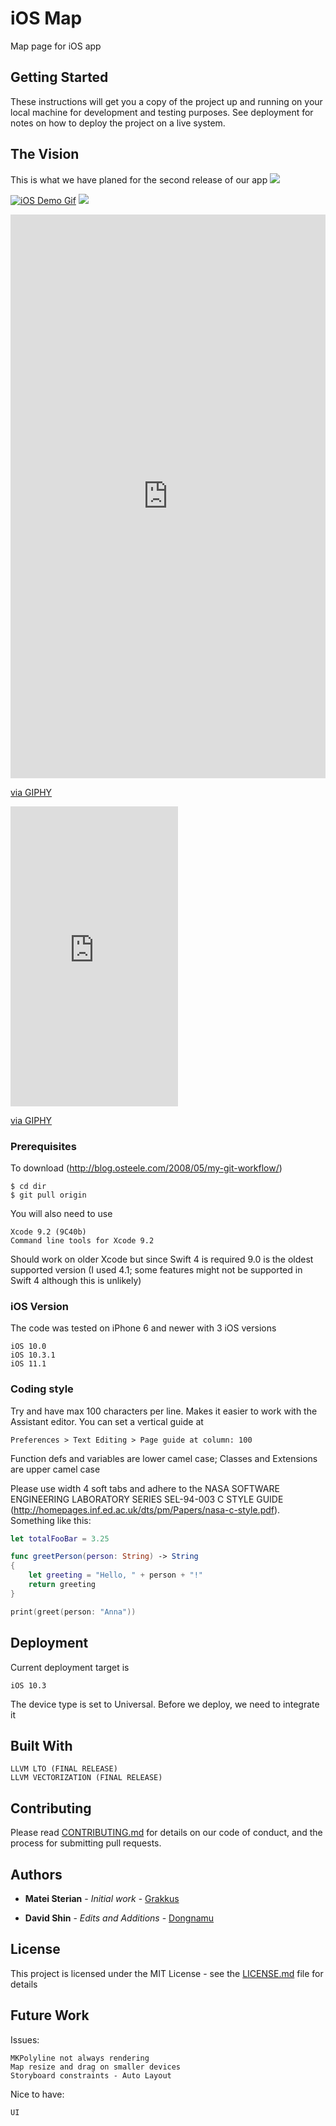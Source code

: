 # iOS Map  
  
Map page for iOS app

## Getting Started

These instructions will get you a copy of the project up and running on your local machine for development and testing purposes. See deployment for notes on how to deploy the project on a live system.

## The Vision

This is what we have planed for the second release of our app ![](https://cdn.rawgit.com/jongracecox/anybadge/master/examples/awesomeness.svg)

<a href="https://media.giphy.com/media/1irfUpkCCMLrnYUji8/giphy.gif"><img src ="https://media.giphy.com/media/1irfUpkCCMLrnYUji8/giphy.gif" title="iOS Demo Gif"/></a>
![](https://media.giphy.com/media/1irfUpkCCMLrnYUji8/giphy.gif)

<div style="width:100%;height:0;padding-bottom:179%;position:relative;"><iframe src="https://giphy.com/embed/1irfUpkCCMLrnYUji8" width="100%" height="100%" style="position:absolute" frameBorder="0" class="giphy-embed" allowFullScreen></iframe></div><p><a href="https://giphy.com/gifs/1irfUpkCCMLrnYUji8">via GIPHY</a></p>

<iframe src="https://giphy.com/embed/1irfUpkCCMLrnYUji8" width="268" height="480" frameBorder="0" class="giphy-embed" allowFullScreen></iframe><p><a href="https://giphy.com/gifs/1irfUpkCCMLrnYUji8">via GIPHY</a></p>


### Prerequisites

To download (http://blog.osteele.com/2008/05/my-git-workflow/)

```
$ cd dir
$ git pull origin
```

You will also need to use

```
Xcode 9.2 (9C40b)
Command line tools for Xcode 9.2
```

Should work on older Xcode but since Swift 4 is required 9.0 is the oldest supported version (I used 4.1; some features might not be supported in Swift 4 although this is unlikely)


### iOS Version

The code was tested on iPhone 6 and newer with 3 iOS versions 

```
iOS 10.0
iOS 10.3.1
iOS 11.1
```

### Coding style

Try and have max 100 characters per line. Makes it easier to work with the Assistant editor. You can set a vertical guide at

```
Preferences > Text Editing > Page guide at column: 100
```

Function defs and variables are lower camel case; Classes and Extensions are upper camel case

Please use width 4 soft tabs and adhere to the NASA SOFTWARE ENGINEERING LABORATORY SERIES SEL-94-003 C STYLE GUIDE (http://homepages.inf.ed.ac.uk/dts/pm/Papers/nasa-c-style.pdf). Something like this:

```swift
let totalFooBar = 3.25

func greetPerson(person: String) -> String
{
    let greeting = "Hello, " + person + "!"
    return greeting
}

print(greet(person: "Anna"))
```

## Deployment

Current deployment target is 

```
iOS 10.3
```

The device type is set to Universal. Before we deploy, we need to integrate it

## Built With

```
LLVM LTO (FINAL RELEASE)
LLVM VECTORIZATION (FINAL RELEASE)
```

## Contributing

Please read [CONTRIBUTING.md](https://gist.github.com/PurpleBooth/b24679402957c63ec426) for details on our code of conduct, and the process for submitting pull requests.

## Authors

* **Matei Sterian** - *Initial work* - [Grakkus](https://github.com/Grakkus)

* **David Shin** - *Edits and Additions* - [Dongnamu](https://github.com/Dongnamu)

## License

This project is licensed under the MIT License - see the [LICENSE.md](LICENSE.md) file for details

## Future Work

Issues:
```
MKPolyline not always rendering  
Map resize and drag on smaller devices
Storyboard constraints - Auto Layout
```  
Nice to have:
```
UI
```
